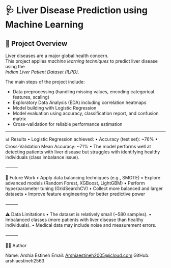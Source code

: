# 🩺 Liver Disease Prediction using Machine Learning  

## 📖 Project Overview  
Liver diseases are a major global health concern.  
This project applies *machine learning techniques* to predict liver disease using the  
*Indian Liver Patient Dataset (ILPD)*.  

The main steps of the project include:  
- Data preprocessing (handling missing values, encoding categorical features, scaling)  
- Exploratory Data Analysis (EDA) including correlation heatmaps  
- Model building with Logistic Regression  
- Model evaluation using accuracy, classification report, and confusion matrix  
- Cross-validation for reliable performance estimation  

---
📊 Results
	•	Logistic Regression achieved:
	•	Accuracy (test set): ~76%
	•	Cross-Validation Mean Accuracy: ~71%
	•	The model performs well at detecting patients with liver disease but struggles with identifying healthy individuals (class imbalance issue).

⸻

🔮 Future Work
	•	Apply data balancing techniques (e.g., SMOTE)
	•	Explore advanced models (Random Forest, XGBoost, LightGBM)
	•	Perform hyperparameter tuning (GridSearchCV)
	•	Collect more balanced and larger datasets
	•	Improve feature engineering for better predictive power

⸻

⚠ Data Limitations
	•	The dataset is relatively small (~580 samples).
	•	Imbalanced classes (more patients with liver disease than healthy individuals).
	•	Medical data may include noise and measurement errors.

⸻

👨‍💻 Author

Name: Arshia Estineh
Email: Arshiaestineh2005@icloud.com
GitHub: arshiaestineh2563